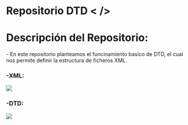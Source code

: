 ﻿# Repositorio DTD <  />
 <h1>Descripción del Repositorio:</h1>
 <p>- En este repositorio planteamos el funcinamiento basico de DTD, el cual nos permite definir la estructura de ficheros XML.</p>
<h3>-XML:</h3>
<img src="https://github.com/sorgazb/DTD_Practice/assets/150727714/b30b36f1-4b29-4ebd-b6a4-a2468ba2e432"/>
<h3>-DTD:</h3>
<img src="https://github.com/sorgazb/DTD_Practice/assets/150727714/b4b662da-417b-4859-8073-ebfc0be5526e"/>
